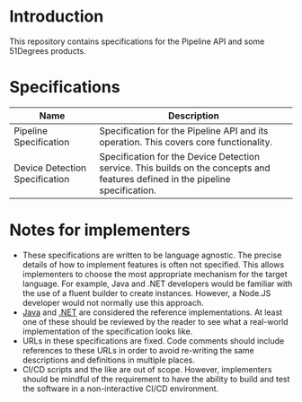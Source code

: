 # Introduction

This repository contains specifications for the Pipeline API and some 51Degrees
products.

# Specifications

| Name                           | Description                                                                                                                 |
|--------------------------------|-----------------------------------------------------------------------------------------------------------------------------|
| Pipeline Specification         | Specification for the Pipeline API and its operation. This covers core functionality. |
| Device Detection Specification | Specification for the Device Detection service. This builds on the concepts and features defined in the pipeline specification.   |


# Notes for implementers

- These specifications are written to be language agnostic. The precise
  details of how to implement features is often not specified. This allows
  implementers to choose the most appropriate mechanism for the target language.
  For example, Java and .NET developers would be familiar with the use of a
  fluent builder to create instances. However, a Node.JS developer would not
  normally use this approach.
- [Java](https://github.com/51Degrees/pipeline-java) and 
  [.NET](https://github.com/51Degrees/pipeline-dotnet) are considered the reference
  implementations. At least one of  these should be reviewed by the reader to 
  see what a real-world implementation of the specification looks like.
- URLs in these specifications are fixed. Code comments should include
  references to these URLs in order to avoid re-writing the same descriptions
  and definitions in multiple places.
- CI/CD scripts and the like are out of scope. However, implementers should be
  mindful of the requirement to have the ability to build and test the software
  in a non-interactive CI/CD environment.